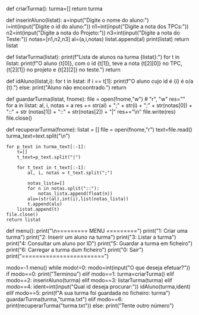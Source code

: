 def criarTurma():
    turma=[]
    return turma

def inserirAluno(listat):
    a=input("Digite o nome do aluno:")
    i=int(input("Digite o id do aluno:"))
    n1=int(input("Digite a nota dos TPCs:"))
    n2=int(input("Digite a nota do Projeto:"))
    n3=int(input("Digite a nota do Teste:"))
    notas=[n1,n2,n3]
    al=(a,i,notas)
    listat.append(al)
    print(listat)
    return listat

def listarTurma(listat):
    print(f"Lista de alunos na turma {listat}:")
    for t in listat:
        print(f"O aluno {t[0]}, com o id {t[1]}, teve a nota {t[2][0]} no TPC, {t[2][1]} no projeto e {t[2][2]} no teste.")
    return

def idAluno(listat,i):
    for t in listat:
        if i == t[1]:
            print(f"O aluno cujo id é {i} é o/a {t}.")
        else:
            print("Aluno não encoontrado.")
    return


def guardarTurma(listat, fnome):
    file = open(fnome,"w") # "r", "w"
    res=""
    for a in listat:
        al, i, notas = a
        res += str(al) + ";" + str(i) + ";" + str(notas[0]) + "::" + str (notas[1]) + "::" + str(notas[2]) + "|"
        res+="\n"
    file.write(res)
    file.close()

def recuperarTurma(fnome):
    listat = []
    file = open(fnome,"r")
    text=file.read()
    turma_text=text.split("\n")

    for p_text in turma_text[:-1]:
        t=[]
        t_text=p_text.split("|")

        for t_text in t_text[:-1]:
            al, i, notas = t_text.split(";")

            notas_lista=[]
            for n in notas.split("::"):
                notas_lista.append(float(n))
            alu=(str(al),int(i),list(notas_lista))
            t.append(alu)
        listat.append(t)
    file.close()
    return listat


def menu():
    print("\n========= MENU =========")
    print("1: Criar uma turma")
    print("2: Inserir um aluno na turma")
    print("3: Listar a turma")
    print("4: Consultar um aluno por ID")
    print("5: Guardar a turma em ficheiro")
    print("6: Carregar a turma dum ficheiro")
    print("0: Sair")
    print("========================")

modo=-1
menu()
while modo!=0:
    modo=int(input("O que deseja efetuar?"))
    if modo==0:
        print("Terminou")
    elif modo==1:
        turma=criarTurma()
    elif modo==2:
        inserirAluno(turma)
    elif modo==3:
        listarTurma(turma)
    elif modo==4:
        ident=int(input("Qual id deseja procurar:"))
        idAluno(turma,ident)
    elif modo==5:
        print(f"A sua turma foi guardada no ficheiro: turma")
        guardarTurma(turma,"turma.txt")
    elif modo==6:
        print(recuperarTurma("turma.txt"))
    else:
        print("Tente outro número")
